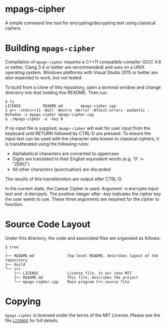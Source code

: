 # mpags-cipher
A simple command line tool for encrypting/decrypting text using classical ciphers

# Building `mpags-cipher`
Compilation of `mpags-cipher` requires a  C++11 compatible compiler
(GCC 4.8 or better, Clang 3.4 or better are recommended) and `make`
on a UNIX operating system.
Windows platforms with Visual Studio 2015 or better are also expected to
work, but not tested.

To build from a clone of this repository, open a terminal window
and change directory into that holding this README. Then run:
```
$ ls
LICENSE          README.md        mpags-cipher.cpp
$ g++ -std=c++11 -Wall -Wextra -Werror -Wfatal-errors -pedantic -Wshadow -o mpags-cipher mpags-cipher.cpp
$ ./mpags-cipher -e -key 0
```

If no input file is supplied, `mpags-cipher` will wait for user input
from the keyboard until RETURN followed by CTRL-D are pressed.
To ensure the input text can be used with the character sets known to
classical ciphers, it is transliterated using the following rules:

- Alphabetical characters are converted to uppercase
- Digits are translated to their English equivalent words (e.g. '0' -> "ZERO")
- All other characters (punctuation) are discarded

The results of this transliteration are output after CTRL-D.

In the current state, the Caesar Cipher is used. Argument -e encrypts input text and -d decrpyts. The positive integer after -key indicates the cipher key the user wants to use. These three arguments are required for the cipher to function.


# Source Code Layout
Under this directory, the code and associated files are organised as
follows:

```
$ tree
.
├── README.md               Top-level README, describes layout of the repository
├── build
└── src
    ├── LICENSE             License file, in our case MIT
    ├── README.md           This file, describes the project
    └── mpags-cipher.cpp    Main program C++ source file
```

# Copying
`mpags-cipher` is licensed under the terms of the MIT License. Please see
the file [`LICENSE`](LICENSE) for full details.
